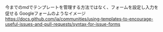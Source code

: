 今までのmdでテンプレートを管理する方法ではなく、フォームを設定し入力を促せる
Googleフォームのようなイメージ
https://docs.github.com/ja/communities/using-templates-to-encourage-useful-issues-and-pull-requests/syntax-for-issue-forms
